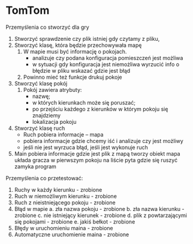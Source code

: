# TomTom
Przemyślenia co stworzyć dla gry
1. Stworzyć sprawdzenie czy plik istniej gdy czytamy z pliku,
2. Stworzyć klasę, która będzie przechowywała mapę
    1. W mapie musi być informację o pokojach.
        - analizuje czy podana konfiguracja pomieszczeń jest możliwa
        - w sytuacji gdy konfiguracja jest niemożliwa wyrzucić info o błędzie
            w pliku wskazać gdzie jest błąd
    2. Powinno mieć też funkcje drukuj pokoje
3. Stworzyć klasę pokój 
    1. Pokój zawiera atrybuty:
        - nazwę;
        - w których kierunkach może się poruszać;
        - po przejściu każdego z kierunków w którym pokoju się znajdziemy
        - lokalizacja pokoju
4. Stworzyć klasę ruch
    - Ruch pobiera informacje – mapa
    - pobiera informacje gdzie chcemy iść i analizuje czy jest możliwy
    - jeśli nie jest wyrzuca błąd, jeśli jest wykonuje ruch
5. Main 
    pobiera informacje gdzie jest plik z mapą
    tworzy obiekt mapa
    układa gracza w pierwszym pokoju na liście
    pyta gdzie się ruszyć
    zamyka program






Przemyślenia co przetestować:
1.	Ruchy w każdy kierunku - zrobione
2.	Ruch w niemożliwym kierunku - zrobione
3.	Ruch z nieistniejącego pokoju - zrobione
4.	Błąd w mapie
    a.	zła nazwa pokoju - zrobione
    b.	zła nazwa kierunku - zrobione
    c.	nie istniejący kierunek - zrobione
    d.	plik z powtarzającymi się pokojami - zrobione
    e.	jakiś bełkot - zrobione
5.	Błędy w uruchomieniu maina - zrobione
6.	Automatyczne uruchomienie maina - zrobione

